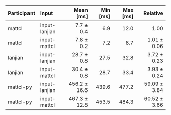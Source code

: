| Participant | Input | Mean [ms] | Min [ms] | Max [ms] | Relative |
|:---|:---|---:|---:|---:|---:|
| mattcl | input-lanjian | 7.7 ± 0.4 | 6.9 | 12.0 | 1.00 |
| mattcl | input-mattcl | 7.8 ± 0.2 | 7.2 | 8.7 | 1.01 ± 0.06 |
| lanjian | input-lanjian | 28.7 ± 0.8 | 27.5 | 32.8 | 3.72 ± 0.23 |
| lanjian | input-mattcl | 30.4 ± 0.8 | 28.7 | 33.4 | 3.93 ± 0.24 |
| mattcl-py | input-lanjian | 456.2 ± 16.6 | 439.6 | 477.2 | 59.09 ± 3.84 |
| mattcl-py | input-mattcl | 467.3 ± 12.8 | 453.5 | 484.3 | 60.52 ± 3.66 |
